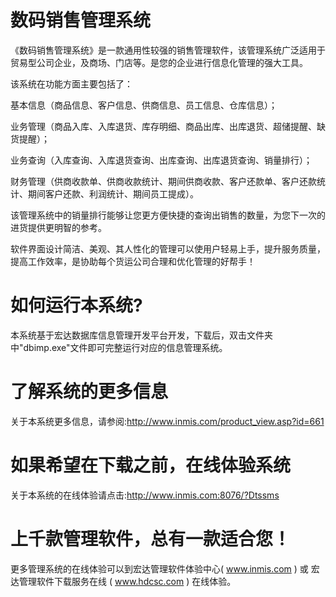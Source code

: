 # 数码销售管理系统

《数码销售管理系统》是一款通用性较强的销售管理软件，该管理系统广泛适用于贸易型公司企业，及商场、门店等。是您的企业进行信息化管理的强大工具。

该系统在功能方面主要包括了：

基本信息（商品信息、客户信息、供商信息、员工信息、仓库信息）；

业务管理（商品入库、入库退货、库存明细、商品出库、出库退货、超储提醒、缺货提醒）；

业务查询（入库查询、入库退货查询、出库查询、出库退货查询、销量排行）；

财务管理（供商收款单、供商收款统计、期间供商收款、客户还款单、客户还款统计、期间客户还款、利润统计、期间员工提成）。

该管理系统中的销量排行能够让您更方便快捷的查询出销售的数量，为您下一次的进货提供更明智的参考。

软件界面设计简洁、美观、其人性化的管理可以使用户轻易上手，提升服务质量，提高工作效率，是协助每个货运公司合理和优化管理的好帮手！

# 如何运行本系统?

本系统基于宏达数据库信息管理开发平台开发，下载后，双击文件夹中"dbimp.exe"文件即可完整运行对应的信息管理系统。

# 了解系统的更多信息

关于本系统更多信息，请参阅:http://www.inmis.com/product_view.asp?id=661

# 如果希望在下载之前，在线体验系统

关于本系统的在线体验请点击:http://www.inmis.com:8076/?Dtssms

# 上千款管理软件，总有一款适合您！

更多管理系统的在线体验可以到宏达管理软件体验中心( www.inmis.com ) 或 宏达管理软件下载服务在线 ( www.hdcsc.com ) 在线体验。


